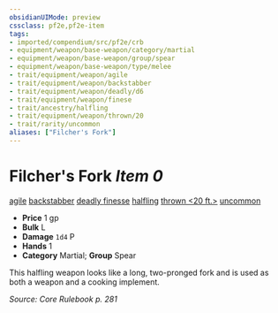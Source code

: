 ```yaml
---
obsidianUIMode: preview
cssclass: pf2e,pf2e-item
tags:
- imported/compendium/src/pf2e/crb
- equipment/weapon/base-weapon/category/martial
- equipment/weapon/base-weapon/group/spear
- equipment/weapon/base-weapon/type/melee 
- trait/equipment/weapon/agile
- trait/equipment/weapon/backstabber
- trait/equipment/weapon/deadly/d6
- trait/equipment/weapon/finese
- trait/ancestry/halfling
- trait/equipment/weapon/thrown/20
- trait/rarity/uncommon
aliases: ["Filcher's Fork"]
---
```

# Filcher's Fork *Item 0*  
[agile](agile.md)  [backstabber](backstabber.md)  [deadly <d6>](deadly.md)  [finesse](finesse.md)  [halfling](halfling.md)  [thrown <20 ft.>](thrown.md)  [uncommon](uncommon.md)  

- **Price** 1 gp
- **Bulk** L
- **Damage** `1d4` P
- **Hands** 1
- **Category** Martial; **Group** Spear 

This halfling weapon looks like a long, two-pronged fork and is used as both a weapon and a cooking implement.

*Source: Core Rulebook p. 281*